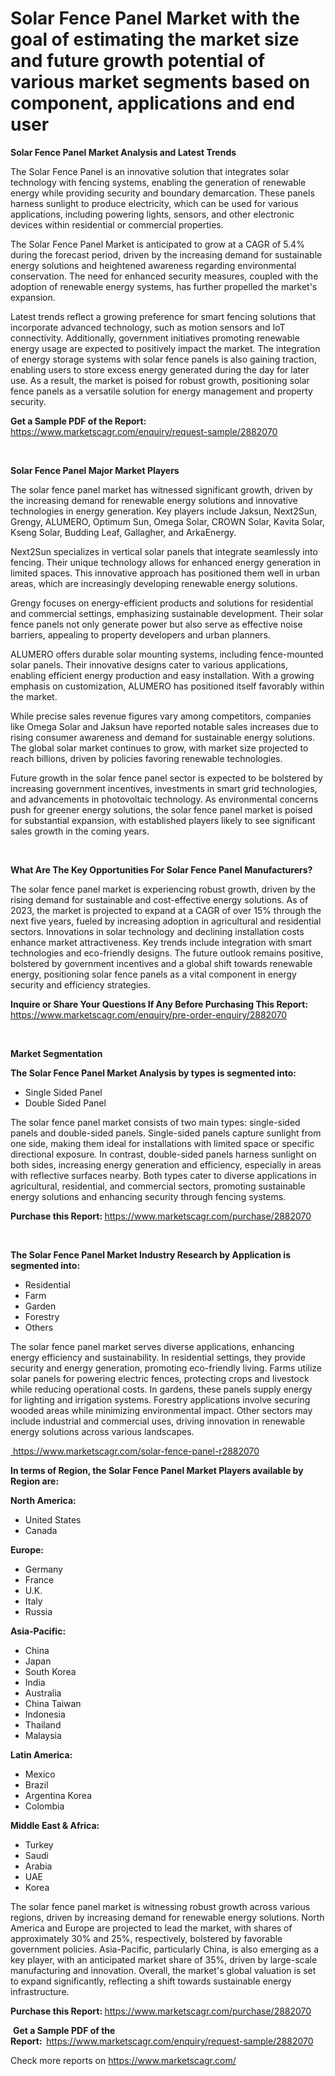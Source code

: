<p><h1>Solar Fence Panel Market with the goal of estimating the market size and future growth potential of various market segments based on component, applications and end user</h1></p><p><strong>Solar Fence Panel Market Analysis and Latest Trends</strong></p>
<p><p>The Solar Fence Panel is an innovative solution that integrates solar technology with fencing systems, enabling the generation of renewable energy while providing security and boundary demarcation. These panels harness sunlight to produce electricity, which can be used for various applications, including powering lights, sensors, and other electronic devices within residential or commercial properties.</p><p>The Solar Fence Panel Market is anticipated to grow at a CAGR of 5.4% during the forecast period, driven by the increasing demand for sustainable energy solutions and heightened awareness regarding environmental conservation. The need for enhanced security measures, coupled with the adoption of renewable energy systems, has further propelled the market's expansion. </p><p>Latest trends reflect a growing preference for smart fencing solutions that incorporate advanced technology, such as motion sensors and IoT connectivity. Additionally, government initiatives promoting renewable energy usage are expected to positively impact the market. The integration of energy storage systems with solar fence panels is also gaining traction, enabling users to store excess energy generated during the day for later use. As a result, the market is poised for robust growth, positioning solar fence panels as a versatile solution for energy management and property security.</p></p>
<p><strong>Get a Sample PDF of the Report:&nbsp;</strong> <a href="https://www.marketscagr.com/enquiry/request-sample/2882070?utm_campaign=3220&utm_medium=2&utm_source=Github&utm_content=ia&utm_term=12032025&utm_id=solar-fence-panel">https://www.marketscagr.com/enquiry/request-sample/2882070</a></p>
<p>&nbsp;</p>
<p><strong>Solar Fence Panel Major Market Players</strong></p>
<p><p>The solar fence panel market has witnessed significant growth, driven by the increasing demand for renewable energy solutions and innovative technologies in energy generation. Key players include Jaksun, Next2Sun, Grengy, ALUMERO, Optimum Sun, Omega Solar, CROWN Solar, Kavita Solar, Kseng Solar, Budding Leaf, Gallagher, and ArkaEnergy.</p><p>Next2Sun specializes in vertical solar panels that integrate seamlessly into fencing. Their unique technology allows for enhanced energy generation in limited spaces. This innovative approach has positioned them well in urban areas, which are increasingly developing renewable energy solutions.</p><p>Grengy focuses on energy-efficient products and solutions for residential and commercial settings, emphasizing sustainable development. Their solar fence panels not only generate power but also serve as effective noise barriers, appealing to property developers and urban planners.</p><p>ALUMERO offers durable solar mounting systems, including fence-mounted solar panels. Their innovative designs cater to various applications, enabling efficient energy production and easy installation. With a growing emphasis on customization, ALUMERO has positioned itself favorably within the market.</p><p>While precise sales revenue figures vary among competitors, companies like Omega Solar and Jaksun have reported notable sales increases due to rising consumer awareness and demand for sustainable energy solutions. The global solar market continues to grow, with market size projected to reach billions, driven by policies favoring renewable technologies.</p><p>Future growth in the solar fence panel sector is expected to be bolstered by increasing government incentives, investments in smart grid technologies, and advancements in photovoltaic technology. As environmental concerns push for greener energy solutions, the solar fence panel market is poised for substantial expansion, with established players likely to see significant sales growth in the coming years.</p></p>
<p>&nbsp;</p>
<p><strong>What Are The Key Opportunities For Solar Fence Panel Manufacturers?</strong></p>
<p><p>The solar fence panel market is experiencing robust growth, driven by the rising demand for sustainable and cost-effective energy solutions. As of 2023, the market is projected to expand at a CAGR of over 15% through the next five years, fueled by increasing adoption in agricultural and residential sectors. Innovations in solar technology and declining installation costs enhance market attractiveness. Key trends include integration with smart technologies and eco-friendly designs. The future outlook remains positive, bolstered by government incentives and a global shift towards renewable energy, positioning solar fence panels as a vital component in energy security and efficiency strategies.</p></p>
<p><strong>Inquire or Share Your Questions If Any Before Purchasing This Report:</strong> <a href="https://www.marketscagr.com/enquiry/pre-order-enquiry/2882070?utm_campaign=3220&utm_medium=2&utm_source=Github&utm_content=ia&utm_term=12032025&utm_id=solar-fence-panel">https://www.marketscagr.com/enquiry/pre-order-enquiry/2882070</a></p>
<p>&nbsp;</p>
<p><strong>Market Segmentation</strong></p>
<p><strong>The Solar Fence Panel Market Analysis by types is segmented into:</strong></p>
<p><ul><li>Single Sided Panel</li><li>Double Sided Panel</li></ul></p>
<p><p>The solar fence panel market consists of two main types: single-sided panels and double-sided panels. Single-sided panels capture sunlight from one side, making them ideal for installations with limited space or specific directional exposure. In contrast, double-sided panels harness sunlight on both sides, increasing energy generation and efficiency, especially in areas with reflective surfaces nearby. Both types cater to diverse applications in agricultural, residential, and commercial sectors, promoting sustainable energy solutions and enhancing security through fencing systems.</p></p>
<p><strong>Purchase this Report:&nbsp;</strong><a href="https://www.marketscagr.com/purchase/2882070?utm_campaign=3220&utm_medium=2&utm_source=Github&utm_content=ia&utm_term=12032025&utm_id=solar-fence-panel">https://www.marketscagr.com/purchase/2882070</a></p>
<p>&nbsp;</p>
<p><strong>The Solar Fence Panel Market Industry Research by Application is segmented into:</strong></p>
<p><ul><li>Residential</li><li>Farm</li><li>Garden</li><li>Forestry</li><li>Others</li></ul></p>
<p><p>The solar fence panel market serves diverse applications, enhancing energy efficiency and sustainability. In residential settings, they provide security and energy generation, promoting eco-friendly living. Farms utilize solar panels for powering electric fences, protecting crops and livestock while reducing operational costs. In gardens, these panels supply energy for lighting and irrigation systems. Forestry applications involve securing wooded areas while minimizing environmental impact. Other sectors may include industrial and commercial uses, driving innovation in renewable energy solutions across various landscapes.</p></p>
<p><a href="https://www.marketscagr.com/solar-fence-panel-r2882070?utm_campaign=3220&utm_medium=2&utm_source=Github&utm_content=ia&utm_term=12032025&utm_id=solar-fence-panel">&nbsp;https://www.marketscagr.com/solar-fence-panel-r2882070</a></p>
<p><strong>In terms of Region, the Solar Fence Panel Market Players available by Region are:</strong></p>
<p>
    <p> <strong> North America: </strong>
        <ul>
            <li>United States</li>
            <li>Canada</li>
        </ul>
        </p> 
    <p> <strong> Europe: </strong>
        <ul>
            <li>Germany</li>
            <li>France</li>
            <li>U.K.</li>
            <li>Italy</li>
            <li>Russia</li>
        </ul>
        </p> 
    <p> <strong> Asia-Pacific: </strong>
        <ul>
            <li>China</li>
            <li>Japan</li>
            <li>South Korea</li>
            <li>India</li>
            <li>Australia</li>
            <li>China Taiwan</li>
            <li>Indonesia</li>
            <li>Thailand</li>
            <li>Malaysia</li>
        </ul>
        </p> 
    <p> <strong> Latin America: </strong>
        <ul>
            <li>Mexico</li>
            <li>Brazil</li>
            <li>Argentina Korea</li>
            <li>Colombia</li>
        </ul>
        </p> 
    <p> <strong> Middle East & Africa: </strong>
        <ul>
            <li>Turkey</li>
            <li>Saudi</li>
            <li>Arabia</li>
            <li>UAE</li>
            <li>Korea</li>
        </ul>
    </p>
    </p>
<p><p>The solar fence panel market is witnessing robust growth across various regions, driven by increasing demand for renewable energy solutions. North America and Europe are projected to lead the market, with shares of approximately 30% and 25%, respectively, bolstered by favorable government policies. Asia-Pacific, particularly China, is also emerging as a key player, with an anticipated market share of 35%, driven by large-scale manufacturing and innovation. Overall, the market's global valuation is set to expand significantly, reflecting a shift towards sustainable energy infrastructure.</p></p>
<p><strong>Purchase this Report: </strong><a href="https://www.marketscagr.com/purchase/2882070?utm_campaign=3220&utm_medium=2&utm_source=Github&utm_content=ia&utm_term=12032025&utm_id=solar-fence-panel">https://www.marketscagr.com/purchase/2882070</a></p>
<p>&nbsp;<strong>Get a Sample PDF of the Report:&nbsp;&nbsp;</strong><a href="https://www.marketscagr.com/enquiry/request-sample/2882070?utm_campaign=3220&utm_medium=2&utm_source=Github&utm_content=ia&utm_term=12032025&utm_id=solar-fence-panel">https://www.marketscagr.com/enquiry/request-sample/2882070</a></p>
<p><strong></strong></p>
<p>Check more reports on <a href="https://www.marketscagr.com/?utm_campaign=3220&utm_medium=2&utm_source=Github&utm_content=ia&utm_term=12032025&utm_id=solar-fence-panel">https://www.marketscagr.com/</a></p>